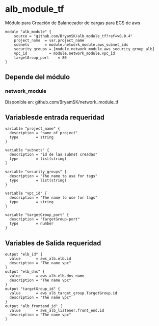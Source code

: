 # alb_module_tf
Módulo para Creación de Balanceador de cargas para ECS de aws

```
module "alb_module" {
    source = "github.com/BryamSK/alb_module_tf?ref=v0.0.4"
    project_name  = var.project_name
    subnets       = module.network_module.aws_subnet_ids
    security_groups = [module.network_module.aws_security_group_alb]
    vpc_id          = module.network_module.vpc_id
    targetGroup_port    = 80
}
```
## Depende del módulo
### network_module
Disponible en: github.com/BryamSK/network_module_tf

## Variablesde entrada requeridad

```
variable "project_name" {
  description = "name of project"
  type        = string
}

variable "subnets" {
  description = "id de las subnet creadas"
  type        = list(string)
}

variable "security_groups" {
  description = "The name to use for tags"
  type        = list(string)
}

variable "vpc_id" {
  description = "The name to use for tags"
  type        = string
}

variable "targetGroup_port" {
  description = "TargetGroup-port"
  type        = number
}
```
## Variables de Salida requeridad
```
output "elb_id" {
  value       = aws_alb.elb.id
  description = "The name vpc"
}
output "elb_dns" {
  value       = aws_alb.elb.dns_name
  description = "The name vpc"
}
output "targetGroup_id" {
  value       = aws_alb_target_group.TargetGroup.id
  description = "The name vpc"
}
output "alb_frontend_id" {
  value       = aws_alb_listener.front_end.id
  description = "The name vpc"
}
```